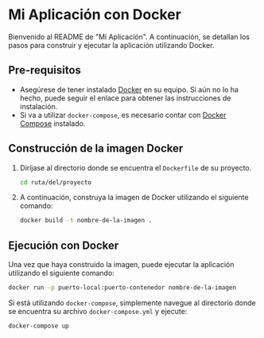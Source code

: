 
# Mi Aplicación con Docker

Bienvenido al README de "Mi Aplicación". A continuación, se detallan los pasos para construir y ejecutar la aplicación utilizando Docker.

## Pre-requisitos

- Asegúrese de tener instalado [Docker](https://www.docker.com/get-started) en su equipo. Si aún no lo ha hecho, puede seguir el enlace para obtener las instrucciones de instalación.
- Si va a utilizar `docker-compose`, es necesario contar con [Docker Compose](https://docs.docker.com/compose/install/) instalado.

## Construcción de la imagen Docker

1. Diríjase al directorio donde se encuentra el `Dockerfile` de su proyecto.
   
   ```bash
   cd ruta/del/proyecto
   ```

2. A continuación, construya la imagen de Docker utilizando el siguiente comando:
   
   ```bash
   docker build -t nombre-de-la-imagen .
   ```

## Ejecución con Docker

Una vez que haya construido la imagen, puede ejecutar la aplicación utilizando el siguiente comando:

```bash
docker run -p puerto-local:puerto-contenedor nombre-de-la-imagen
```

Si está utilizando `docker-compose`, simplemente navegue al directorio donde se encuentra su archivo `docker-compose.yml` y ejecute:

```bash
docker-compose up
```